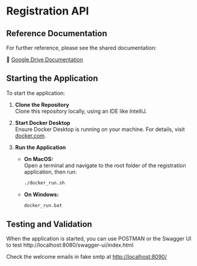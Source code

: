 # Registration API

## Reference Documentation
For further reference, please see the shared documentation:

🔗 [Google Drive Documentation](https://docs.google.com/document/d/1dNHAZaJOHZ02p2WRI67ORJg2nmLMd2g-tIHKhMxHHAs)

## Starting the Application

To start the application:

1. **Clone the Repository**  
   Clone this repository locally, using an IDE like IntelliJ.

2. **Start Docker Desktop**  
   Ensure Docker Desktop is running on your machine. For details, visit [docker.com](https://www.docker.com).

3. **Run the Application**  
   - **On MacOS:**  
     Open a terminal and navigate to the root folder of the registration application, then run:
     ```sh
     ./docker_run.sh
     ```
   - **On Windows:**  
     ```sh
     docker_run.bat
     ```

## Testing and Validation

When the application is started, you can use POSTMAN or the Swagger UI to test
http://localhost:8080/swagger-ui/index.html

Check the welcome emails in fake smtp at [http://localhost:8090/](http://localhost:8090/)
